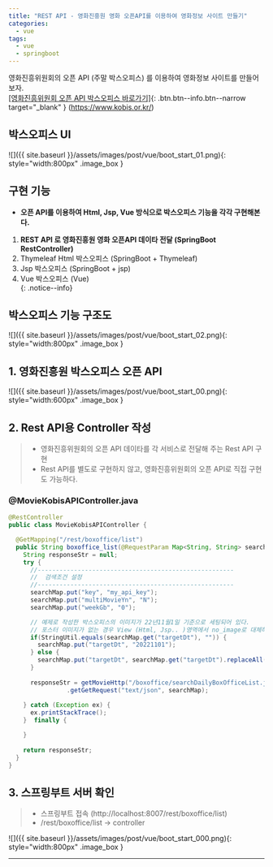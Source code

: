 ```yaml
---
title: "REST API - 영화진흥원 영화 오픈API를 이용하여 영화정보 사이트 만들기"
categories: 
  - vue
tags:
  - vue
  - springboot
---
```


영화진흥위원회의 오픈 API (주말 박스오피스) 를 이용하여 영화정보 사이트를 만들어보자.        
[[영화진흥위원회 오픈 API 박스오피스 바로가기]](https://www.kobis.or.kr/kobisopenapi/homepg/apiservice/searchServiceInfo.do){: .btn.btn--info.btn--narrow target="_blank" }  (https://www.kobis.or.kr/)    

## 박스오피스 UI
![]({{ site.baseurl }}/assets/images/post/vue/boot_start_01.png){: style="width:800px" .image_box }

## 구현 기능
+ **오픈 API를 이용하여 Html, Jsp, Vue 방식으로 박스오피스 기능을 각각 구현해본다.**    

1. **REST API 로 영화진흥원 영화 오픈API 데이타 전달 (SpringBoot RestController)**    
2. Thymeleaf Html 박스오피스 (SpringBoot + Thymeleaf)    
3. Jsp 박스오피스 (SpringBoot + jsp)    
4. Vue 박스오피스 (Vue)       
{: .notice--info}

## 박스오피스 기능 구조도
![]({{ site.baseurl }}/assets/images/post/vue/boot_start_02.png){: style="width:800px" .image_box }

## 1. 영화진흥원 박스오피스 오픈 API 

![]({{ site.baseurl }}/assets/images/post/vue/boot_start_00.png){: style="width:600px" .image_box }

## 2. Rest API용 Controller 작성
> + 영화진흥위원회의 오픈 API 데이타를 각 서비스로 전달해 주는 Rest API 구현    
> + Rest API를 별도로 구현하지 않고, 영화진흥위원회의 오픈 API로 직접 구현도 가능하다.

### @MovieKobisAPIController.java
```java
@RestController
public class MovieKobisAPIController {

  @GetMapping("/rest/boxoffice/list")
  public String boxoffice_list(@RequestParam Map<String, String> searchMap) throws Exception {      
    String responseStr = null;
    try {
      //------------------------------------------------------
      //  검색조건 설정
      //------------------------------------------------------      
      searchMap.put("key", "my_api_key");
      searchMap.put("multiMovieYn", "N");
      searchMap.put("weekGb", "0");

      // 예제로 작성한 박스오피스의 이미지가 22년11월1일 기준으로 세팅되어 있다.
      // 포스터 이미지가 없는 경우 View (Html, Jsp.. )영역에서 no_image로 대체하여 보여준다.
      if(StringUtil.equals(searchMap.get("targetDt"), "")) {
        searchMap.put("targetDt", "20221101");
      } else {
        searchMap.put("targetDt", searchMap.get("targetDt").replaceAll("-", ""));
      }
      
      responseStr = getMovieHttp("/boxoffice/searchDailyBoxOfficeList.json?")
                .getGetRequest("text/json", searchMap);
      
    } catch (Exception ex) {
      ex.printStackTrace();
    }  finally {

    }        
 
    return responseStr;
  }
}
```    

## 3. 스프링부트 서버 확인
> + 스프링부트 접속 (http://localhost:8007/rest/boxoffice/list)    
> + /rest/boxoffice/list -> controller     

![]({{ site.baseurl }}/assets/images/post/vue/boot_start_000.png){: style="width:800px" .image_box }




---   
   
